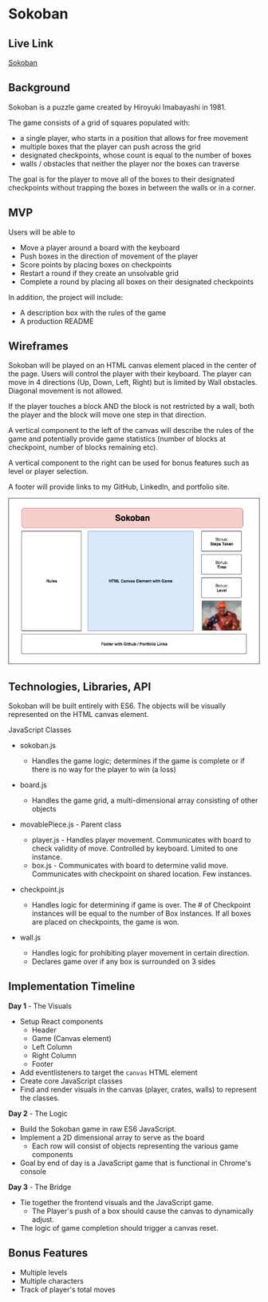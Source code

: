 # Sokoban

## Live Link

[Sokoban](https://paskhaver.github.io/sokoban/)

## Background

Sokoban is a puzzle game created by Hiroyuki Imabayashi
in 1981.

The game consists of a grid of squares populated with:

- a single player, who starts in a position that allows for free movement
- multiple boxes that the player can push across the grid
- designated checkpoints, whose count is equal to the number of boxes
- walls / obstacles that neither the player nor the boxes can traverse

The goal is for the player to move all of the boxes to their
designated checkpoints without trapping the boxes in between
the walls or in a corner.

## MVP

Users will be able to
- Move a player around a board with the keyboard
- Push boxes in the direction of movement of the player
- Score points by placing boxes on checkpoints
- Restart a round if they create an unsolvable grid
- Complete a round by placing all boxes on their designated checkpoints

In addition, the project will include:

- A description box with the rules of the game
- A production README

## Wireframes

Sokoban will be played on an HTML canvas element placed
in the center of the page. Users will control the player
with their keyboard. The player can move in 4 directions (Up, Down,
Left, Right) but is limited by Wall obstacles. Diagonal movement
is not allowed.

If the player touches a block AND the block is
not restricted by a wall, both the player and the block will
move one step in that direction.

A vertical component to the left of the canvas will describe the
rules of the game and potentially provide game statistics
(number of blocks at checkpoint, number of blocks remaining etc).

A vertical component to the right can be used for bonus
features such as level or player selection.

A footer will provide links to my GitHub, LinkedIn,
and portfolio site.

![Sokoban Wireframe](/screenshots/Sokoban.png)

## Technologies, Libraries, API

Sokoban will be built entirely with ES6. The objects
will be visually represented on the HTML canvas element.

JavaScript Classes
- sokoban.js
  - Handles the game logic; determines if the game is complete
   or if there is no way for the player to win (a loss)

- board.js
  - Handles the game grid, a multi-dimensional array consisting of
    other objects

- movablePiece.js - Parent class
  - player.js - Handles player movement. Communicates with board to
    check validity of move. Controlled by keyboard. Limited to one instance.
  - box.js - Communicates with board to determine valid move. Communicates
    with checkpoint on shared location. Few instances.

- checkpoint.js
  - Handles logic for determining if game is over. The # of Checkpoint
  instances will be equal to the number of Box instances. If all boxes
  are placed on checkpoints, the game is won.

- wall.js
  - Handles logic for prohibiting player movement in certain direction.
  - Declares game over if any box is surrounded on 3 sides

## Implementation Timeline

**Day 1** - The Visuals
- Setup React components
  - Header
  - Game (Canvas element)
  - Left Column
  - Right Column
  - Footer
- Add eventlisteners to target the `canvas` HTML element
- Create core JavaScript classes
- Find and render visuals in the canvas (player, crates, walls) to
represent the classes.

**Day 2** - The Logic
- Build the Sokoban game in raw ES6 JavaScript.
- Implement a 2D dimensional array to serve as the board
  - Each row will consist of objects representing the various game components
- Goal by end of day is a JavaScript game that is functional in Chrome's console

**Day 3** - The Bridge
- Tie together the frontend visuals and the JavaScript game.
  - The Player's push of a box should cause the canvas to dynamically adjust.
- The logic of game completion should trigger a canvas reset.

## Bonus Features

- Multiple levels
- Multiple characters
- Track of player's total moves
